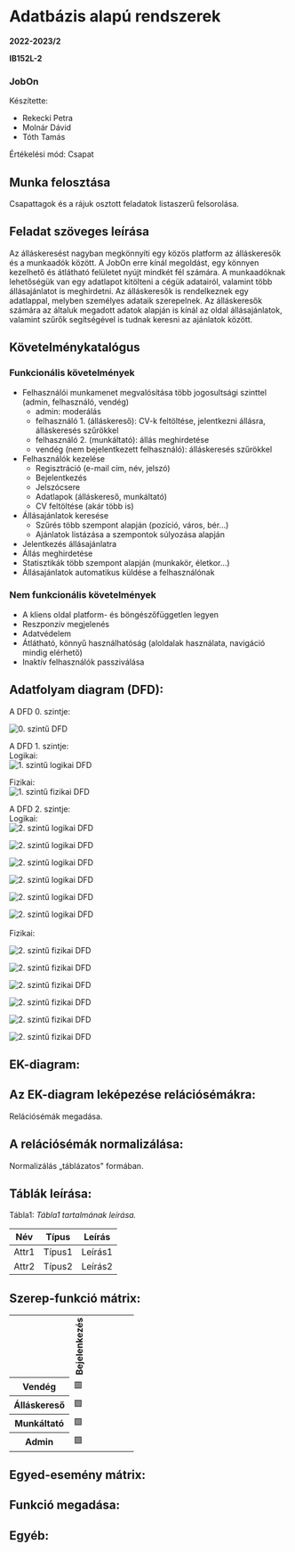 # Adatbázis alapú rendszerek

**2022-2023/2**

**IB152L-2**

### JobOn

Készítette:
 * Rekecki Petra
 * Molnár Dávid
 * Tóth Tamás

Értékelési mód: Csapat

## Munka felosztása

Csapattagok és a rájuk osztott feladatok listaszerű felsorolása.

## Feladat szöveges leírása

Az álláskeresést nagyban megkönnyíti egy közös platform az álláskeresők és a munkaadók között. A JobOn erre kínál megoldást, egy könnyen kezelhető és átlátható felületet nyújt mindkét fél számára. A munkaadóknak lehetőségük van egy adatlapot kitölteni a cégük adatairól, valamint több állásajánlatot is meghirdetni. Az álláskeresők is rendelkeznek egy adatlappal, melyben személyes adataik szerepelnek. Az álláskeresők számára az általuk megadott adatok alapján is kínál az oldal állásajánlatok, valamint szűrők segítségével is tudnak keresni az ajánlatok között.

## Követelménykatalógus

### Funkcionális követelmények
  * Felhasználói munkamenet megvalósítása több jogosultsági szinttel (admin, felhasználó, vendég)
    * admin: moderálás
    * felhasználó 1. (álláskereső): CV-k feltöltése, jelentkezni állásra, álláskeresés szűrökkel
    * felhasználó 2. (munkáltató): állás meghirdetése
    * vendég (nem bejelentkezett felhasználó): álláskeresés szűrökkel
  * Felhasználók kezelése
    * Regisztráció (e-mail cím, név, jelszó)
    * Bejelentkezés
    * Jelszócsere
    * Adatlapok (álláskereső, munkáltató)
    * CV feltöltése (akár több is)
  * Állásajánlatok keresése
    * Szűrés több szempont alapján (pozíció, város, bér...)
    * Ajánlatok listázása a szempontok súlyozása alapján
  * Jelentkezés állásajánlatra
  * Állás meghirdetése
  * Statisztikák több szempont alapján (munkakör, életkor...)
  * Állásajánlatok automatikus küldése a felhasználónak
  
### Nem funkcionális követelmények
  * A kliens oldal platform- és böngészőfüggetlen legyen
  * Reszponzív megjelenés
  * Adatvédelem
  * Átlátható, könnyű használhatóság (aloldalak használata, navigáció mindig elérhető)
  * Inaktív felhasználók passziválása
  

## Adatfolyam diagram (DFD):

A DFD 0. szintje:

![0. szintű DFD](https://github.com/omii623/JobOn/blob/4555cb311f46a420dde4d971d60ee2ed60ab6dc5/Diagrams/AFD/0szint_afd.jpg "0. szintű DFD:")

A DFD 1. szintje: <br/>
Logikai:<br/>
![1. szintű logikai DFD](https://github.com/omii623/JobOn/blob/4555cb311f46a420dde4d971d60ee2ed60ab6dc5/Diagrams/AFD/Logikai/1szint_logikai_afd.jpg "1. szintű logikai DFD:")<br/>

Fizikai:<br/>
![1. szintű fizikai DFD](https://github.com/omii623/JobOn/blob/4555cb311f46a420dde4d971d60ee2ed60ab6dc5/Diagrams/AFD/Fizikai/1szint_fizikai_afd.jpg "1. szintű logikai DFD:")<br/>

A DFD 2. szintje:<br/>
Logikai:<br/>
![2. szintű logikai DFD](https://github.com/omii623/JobOn/blob/4555cb311f46a420dde4d971d60ee2ed60ab6dc5/Diagrams/AFD/Logikai/2szint_regisztracio_logikai_afd.jpg "2. szintű logikai DFD:")<br/>

![2. szintű logikai DFD](https://github.com/omii623/JobOn/blob/4555cb311f46a420dde4d971d60ee2ed60ab6dc5/Diagrams/AFD/Logikai/2szint_bejelentkezes_logikai_afd.jpg "2. szintű logikai DFD:")<br/>

![2. szintű logikai DFD](https://github.com/omii623/JobOn/blob/4555cb311f46a420dde4d971d60ee2ed60ab6dc5/Diagrams/AFD/Logikai/2szint_allasokKeresese_logikai_afd.jpg "2. szintű logikai DFD:")<br/>

![2. szintű logikai DFD](https://github.com/omii623/JobOn/blob/4555cb311f46a420dde4d971d60ee2ed60ab6dc5/Diagrams/AFD/Logikai/2szint_megfeleloAllasok_logikai_afd.jpg "2. szintű logikai DFD:")<br/>

![2. szintű logikai DFD](https://github.com/omii623/JobOn/blob/4555cb311f46a420dde4d971d60ee2ed60ab6dc5/Diagrams/AFD/Logikai/2szint_allasMeghirdetes_logikai_afd.jpg "2. szintű logikai DFD:")<br/>

![2. szintű logikai DFD](https://github.com/omii623/JobOn/blob/4555cb311f46a420dde4d971d60ee2ed60ab6dc5/Diagrams/AFD/Logikai/2szint_jelentkezesekMegtekintese_logikai_afd.jpg "2. szintű logikai DFD:")<br/>
<br/>
Fizikai:<br/>

![2. szintű fizikai DFD](https://github.com/omii623/JobOn/blob/4555cb311f46a420dde4d971d60ee2ed60ab6dc5/Diagrams/AFD/Fizikai/2szint_regisztracio_fizikai_afd.jpg "2. szintű fizikai DFD:")<br/>

![2. szintű fizikai DFD](https://github.com/omii623/JobOn/blob/4555cb311f46a420dde4d971d60ee2ed60ab6dc5/Diagrams/AFD/Fizikai/2szint_bejelentkezes_fizikai_afd.jpg "2. szintű fizikai DFD:")<br/>

![2. szintű fizikai DFD](https://github.com/omii623/JobOn/blob/4555cb311f46a420dde4d971d60ee2ed60ab6dc5/Diagrams/AFD/Fizikai/2szint_allasokKeresese_fizikai_afd.jpg "2. szintű fizikai DFD:")<br/>

![2. szintű fizikai DFD](https://github.com/omii623/JobOn/blob/4555cb311f46a420dde4d971d60ee2ed60ab6dc5/Diagrams/AFD/Fizikai/2szint_megfeleloAllasok_fizikai_afd.jpg "2. szintű fizikai DFD:")<br/>

![2. szintű fizikai DFD](https://github.com/omii623/JobOn/blob/4555cb311f46a420dde4d971d60ee2ed60ab6dc5/Diagrams/AFD/Fizikai/2szint_allasMeghirdetes_fizikai_afd.jpg "2. szintű fizikai DFD:")<br/>

![2. szintű fizikai DFD](https://github.com/omii623/JobOn/blob/4555cb311f46a420dde4d971d60ee2ed60ab6dc5/Diagrams/AFD/Fizikai/2szint_jelentkezesekMegtekintese_fizikai_afd.jpg "2. szintű fizikai DFD:")<br/>

## EK-diagram:

## Az EK-diagram leképezése relációsémákra:

Relációsémák megadása.

## A relációsémák normalizálása:

Normalizálás „táblázatos" formában.

## Táblák leírása:

Tábla1: _Tábla1 tartalmának leírása._

| **Név** | **Típus** | **Leírás** |
| ------- | --------- | ---------- |
| Attr1   | Típus1    | Leírás1    |
| Attr2   | Típus2    | Leírás2    |

## Szerep-funkció mátrix:

<table>
  <tr>
    <th></th>
    <th><SPAN STYLE="writing-mode: vertical-lr; transform: rotate(180deg);">Bejelenkezés</SPAN></th>
    <th><SPAN STYLE="writing-mode: vertical-lr; transform: rotate(180deg);"></SPAN></th>
    <th><SPAN STYLE="writing-mode: vertical-lr; transform: rotate(180deg);"></SPAN></th>
    <th><SPAN STYLE="writing-mode: vertical-lr; transform: rotate(180deg);"></SPAN></th>
    <th><SPAN STYLE="writing-mode: vertical-lr; transform: rotate(180deg);"></SPAN></th>
    <th><SPAN STYLE="writing-mode: vertical-lr; transform: rotate(180deg);"></SPAN></th>
  </tr>
  <tr>
    <th>Vendég</th>
    <td>🟥</td>
    <td></td>
    <td></td>
    <td></td>
    <td></td>
    <td></td>
  </tr>
  <tr>
    <th>Álláskereső</th>
    <td>🟩</td>
    <td></td>
    <td></td>
    <td></td>
    <td></td>
    <td></td>
  </tr>
  <tr>
    <th>Munkáltató</th>
    <td>🟩</td>
    <td></td>
    <td></td>
    <td></td>
    <td></td>
    <td></td>
  </tr>
  <tr>
    <th>Admin</th>
    <td>🟩</td>
    <td></td>
    <td></td>
    <td></td>
    <td></td>
    <td></td>
  </tr>
</table>

## Egyed-esemény mátrix:

## Funkció megadása:

## Egyéb:



